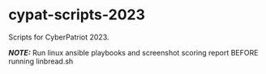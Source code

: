 # cypat-scripts-2023
Scripts for CyberPatriot 2023.

**_NOTE:_** Run linux ansible playbooks and screenshot scoring report BEFORE running linbread.sh
